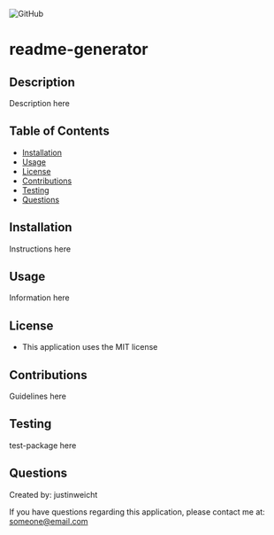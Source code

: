 
  ![GitHub](https://img.shields.io/github/license/justinweicht/readme-generator)

  # readme-generator

  ## Description
  Description here

  ## Table of Contents
  * [Installation](#installation)
  * [Usage](#usage)
  * [License](#license)
  * [Contributions](#contributions)
  * [Testing](#testing)
  * [Questions](#questions)

  ## Installation
  Instructions here

  ## Usage
  Information here

  ## License
  * This application uses the MIT license
  
  ## Contributions
  Guidelines here

  ## Testing
  test-package here

  ## Questions
  Created by: justinweicht
  
  If you have questions regarding this application, please contact me at: [someone@email.com](someone@email.com)